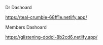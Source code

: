 Dr Dashoard 

https://teal-crumble-68ff1e.netlify.app/

Members Dashoard

https://glistening-dodol-8b2cd6.netlify.app/
